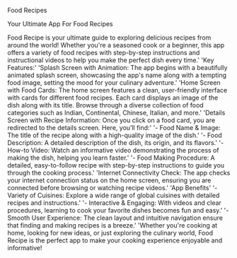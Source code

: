 Food Recipes


Your Ultimate App For Food Recipes 

Food Recipe is your ultimate guide to exploring delicious recipes from around the world! Whether you\'re a seasoned cook or a beginner, this app offers a variety of food recipes with step-by-step instructions and instructional videos to help you make the perfect dish every time.'
                'Key Features:'
                'Splash Screen with Animation: The app begins with a beautifully animated splash screen, showcasing the app\'s name along with a tempting food image, setting the mood for your culinary adventure.'
                'Home Screen with Food Cards: The home screen features a clean, user-friendly interface with cards for different food recipes. Each card displays an image of the dish along with its title. Browse through a diverse collection of food categories such as Indian, Continental, Chinese, Italian, and more.'
                'Details Screen with Recipe Information: Once you click on a food card, you are redirected to the details screen. Here, you’ll find:'
                '- Food Name & Image: The title of the recipe along with a high-quality image of the dish.'
                '- Food Description: A detailed description of the dish, its origin, and its flavors.'
                '- How-to Video: Watch an informative video demonstrating the process of making the dish, helping you learn faster.'
                '- Food Making Procedure: A detailed, easy-to-follow recipe with step-by-step instructions to guide you through the cooking process.'
                'Internet Connectivity Check: The app checks your internet connection status on the home screen, ensuring you are connected before browsing or watching recipe videos.'
                'App Benefits'
                '- Variety of Cuisines: Explore a wide range of global cuisines with detailed recipes and instructions.'
                '- Interactive & Engaging: With videos and clear procedures, learning to cook your favorite dishes becomes fun and easy.'
                '- Smooth User Experience: The clean layout and intuitive navigation ensure that finding and making recipes is a breeze.'
                'Whether you\'re cooking at home, looking for new ideas, or just exploring the culinary world, Food Recipe is the perfect app to make your cooking experience enjoyable and informative!
